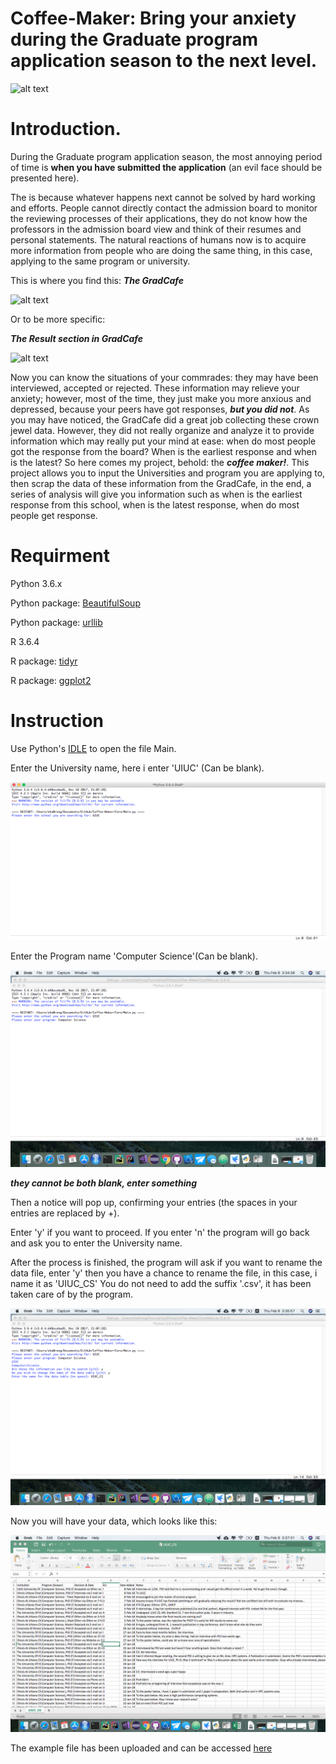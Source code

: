 # Coffee-Maker: Bring your anxiety during the Graduate program application season to the next level.
![alt text](http://patentimages.storage.googleapis.com/US7543526B1/US07543526-20090609-D00005.png)
# Introduction.
During the Graduate program application season, the most annoying period of time is **when you have submitted the application** (an evil face should be presented here).

The is because whatever happens next cannot be solved by hard working and efforts. People cannot directly contact the admission board to monitor the reviewing processes of their applications, they do not know how the professors in the admission board view and think of their resumes and personal statements. The natural reactions of humans now is to acquire more information from people who are doing the same thing, in this case, applying to the same program or university.

This is where you find this:
**_The GradCafe_**


![alt text](https://thegradcafe.com/images/logo.png)


Or to be more specific:

**_The Result section in GradCafe_**


![alt text](http://user-image.logdown.io/user/5474/blog/5498/post/255721/v7mdmiB2Slm6ChEmzMGD_blog-gradcafe.png)



Now you can know the situations of your commrades: they may have been interviewed, accepted or rejected. These information may relieve your anxiety; however, most of the time, they just make you more anxious and depressed, because your peers have got responses, **_but you did not_**.
As you may have noticed, the GradCafe did a great job collecting these crown jewel data. However, they did not really organize and analyze it to provide information which may really put your mind at ease: when do most people got the response from the board? When is the earliest response and when is the latest?
So here comes my project, behold: the **_coffee maker!_**.
This project allows you to input the Universities and program you are applying to, then scrap the data of these information from the GradCafe, in the end, a series of analysis will give you information such as when is the earliest response from this school, when is the latest response, when do most people get response.

# Requirment
Python 3.6.x 

Python package: [BeautifulSoup](https://www.crummy.com/software/BeautifulSoup/)

Python package: [urllib](https://docs.python.org/3/library/urllib.html)

R 3.6.4

R package: [tidyr](http://tidyr.tidyverse.org/)

R package: [ggplot2](http://ggplot2.org/)

# Instruction
Use Python's [IDLE](https://docs.python.org/3.6/library/idle.html) to open the file Main.

Enter the University name, here i enter 'UIUC' (Can be blank).

![alt text](https://github.com/Zha0rong/Coffee-Maker/blob/master/Media/EnterUniversity.png?raw=true)

Enter the Program name 'Computer Science'(Can be blank).

![alt text](https://github.com/Zha0rong/Coffee-Maker/blob/master/Media/EnterProgram.png?raw=true)

**_they cannot be both blank, enter something_**

Then a notice will pop up, confirming your entries (the spaces in your entries are replaced by +).

Enter 'y' if you want to proceed. If you enter 'n' the program will go back and ask you to enter the University name.

After the process is finished, the program will ask if you want to rename the data file, enter 'y' then you have a chance to rename the file, in this case, i name it as 'UIUC_CS' You do not need to add the suffix '.csv', it has been taken care of by the program.

![alt text](https://github.com/Zha0rong/Coffee-Maker/blob/master/Media/RenameFile.png?raw=true)

Now you will have your data, which looks like this:

![alt text](https://github.com/Zha0rong/Coffee-Maker/blob/master/Media/Example.png?raw=true)

The example file has been uploaded and can be accessed [here](https://github.com/Zha0rong/Coffee-Maker/blob/master/Example/UIUC_CS.csv)
